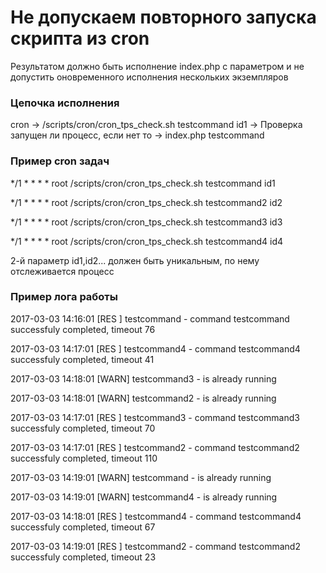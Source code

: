 
# Не допускаем повторного запуска скрипта из cron
Результатом должно быть исполнение index.php с параметром и не допустить оновременного исполнения нескольких экземпляров


### Цепочка исполнения 

cron -> /scripts/cron/cron_tps_check.sh testcommand id1 -> Проверка запущен ли процесс, если нет то -> index.php testcommand 

### Пример cron задач

*/1 *   * * *   root    /scripts/cron/cron_tps_check.sh testcommand id1

*/1 *   * * *   root    /scripts/cron/cron_tps_check.sh testcommand2 id2

*/1 *   * * *   root    /scripts/cron/cron_tps_check.sh testcommand3 id3

*/1 *   * * *   root    /scripts/cron/cron_tps_check.sh testcommand4 id4

2-й параметр id1,id2... должен быть уникальным, по нему отслеживается процесс

### Пример лога работы

 2017-03-03 14:16:01 [RES ] testcommand - command testcommand successfuly completed, timeout 76
 
 2017-03-03 14:17:01 [RES ] testcommand4 - command testcommand4 successfuly completed, timeout 41
 
 2017-03-03 14:18:01 [WARN] testcommand3 - is already running
 
 2017-03-03 14:18:01 [WARN] testcommand2 - is already running
 
 2017-03-03 14:17:01 [RES ] testcommand3 - command testcommand3 successfuly completed, timeout 70
 
 2017-03-03 14:17:01 [RES ] testcommand2 - command testcommand2 successfuly completed, timeout 110
 
 2017-03-03 14:19:01 [WARN] testcommand - is already running
 
 2017-03-03 14:19:01 [WARN] testcommand4 - is already running
 
 2017-03-03 14:18:01 [RES ] testcommand4 - command testcommand4 successfuly completed, timeout 67
 
 2017-03-03 14:19:01 [RES ] testcommand2 - command testcommand2 successfuly completed, timeout 23
 
